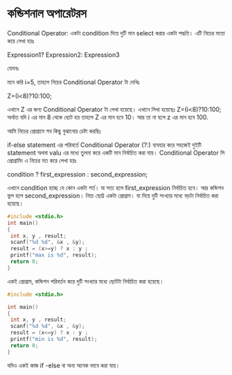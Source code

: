 # কন্ডিশনাল অপারেটরস

Conditional Operator: একটা condition দিয়ে দুটি মান select করার একটা পদ্ধতি। এটি নিচের মতো করে লেখা হয়ঃ

Expression1? Expression2: Expression3

যেমনঃ

মনে করি i=5, তাহলে নিচের Conditional Operator টা দেখিঃ

Z=\(i&lt;8\)?10:100;

এখানে Z এর জন্য Conditional Operator টা লেখা হয়েছে। এখানে লিখা হয়েছেঃ Z=\(i&lt;8\)?10:100; অর্থাত যদি i এর মান 8 থেকে ছোট হয় তাহলে Z এর মান হবে 10। আর তা না হলে z এর মান হবে 100.

আমি নিচের প্রোগ্রামে সব কিছু বুঝানোর চেষ্টা করছিঃ

if-else statement এর পরিবর্তে Conditional Operator \(?:\) ব্যবহার করে সহজেই দুইটি statement অথবা valu এর মধ্যে তুলনা করে একটি মান নির্বাচিত করা যায়। Conditional Operator সি প্রোগ্রামিং এ নিচের মত করে লেখা হয়ঃ

condition ? first\_expression : second\_expression;

এখানে condition হচ্ছে যে কোন একটা শর্ত। যা সত্য হলে first\_expression নির্বাচিত হবে। আর কন্ডিশন ভুল হলে second\_expression। নিচে ছোট্ট একটা প্রোগ্রাম। যা দিয়ে দুটি সংখ্যার মধ্যে বড়টা নির্বাচিত করা হয়েছে।

```c
#include <stdio.h>
int main()
{
 int x, y , result;
 scanf("%d %d", &x , &y);
 result = (x>=y) ? x : y ;
 printf("max is %d", result);
 return 0;
}
```

একই প্রোগ্রাম, কন্ডিশন পরিবর্তন করে দুটি সংখ্যার মধ্যে ছোটটা নির্বাচিত করা হয়েছে।

```c
#include <stdio.h>

int main()
{
 int x, y , result;
 scanf("%d %d", &x , &y);
 result = (x<=y) ? x : y ;
 printf("min is %d", result);
 return 0;
}
```

যদিও একই কাজ if -else বা অন্য অনেক ভাবে করা যায়।

